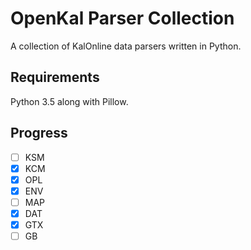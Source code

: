 # OpenKal Parser Collection
A collection of KalOnline data parsers written in Python.

## Requirements
Python 3.5 along with Pillow.

## Progress
- [ ] KSM
- [x] KCM
- [x] OPL
- [x] ENV
- [ ] MAP
- [X] DAT
- [X] GTX
- [ ] GB
